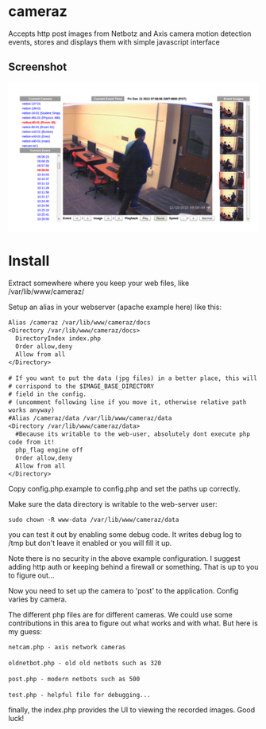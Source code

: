 cameraz
=======

Accepts http post images from Netbotz and Axis camera motion detection events, stores and displays them with simple javascript interface


Screenshot
----------
![Screenshot of Cameraz in action](cameraz_screengrab.png)


Install
=======

Extract somewhere where you keep your web files, like /var/lib/www/cameraz/

Setup an alias in your webserver (apache example here) like this:

    Alias /cameraz /var/lib/www/cameraz/docs
    <Directory /var/lib/www/cameraz/docs>
      DirectoryIndex index.php
      Order allow,deny
      Allow from all 
    </Directory>
    
    # If you want to put the data (jpg files) in a better place, this will 
    # corrispond to the $IMAGE_BASE_DIRECTORY 
    # field in the config.
    # (uncomment following line if you move it, otherwise relative path works anyway)
    #Alias /cameraz/data /var/lib/www/cameraz/data
    <Directory /var/lib/www/cameraz/data>
      #Because its writable to the web-user, absolutely dont execute php code from it!
      php_flag engine off
      Order allow,deny
      Allow from all 
    </Directory>


Copy config.php.example to config.php and set the paths up correctly.

Make sure the data directory is writable to the web-server user:

    sudo chown -R www-data /var/lib/www/cameraz/data

you can test it out by enabling some debug code. It writes debug log to /tmp but don't leave
it enabled or you will fill it up.

Note there is no security in the above example configuration. I suggest adding http auth 
or keeping behind a firewall or something. That is up to you to figure out...

Now you need to set up the camera to 'post' to the application. Config varies by camera. 

The different php files are for different cameras. We could use some contributions in this area
to figure out what works and with what. But here is my guess:

    netcam.php - axis network cameras

    oldnetbot.php - old old netbots such as 320

    post.php - modern netbots such as 500

    test.php - helpful file for debugging...

finally, the index.php provides the UI to viewing the recorded images. Good luck!
